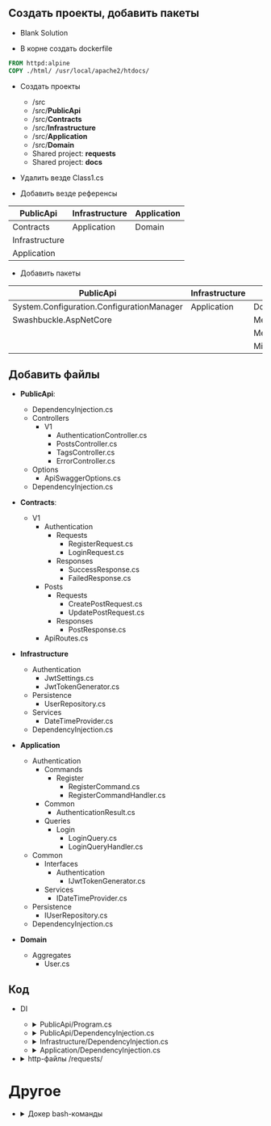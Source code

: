 
## Создать проекты, добавить пакеты
- Blank Solution

- В корне создать dockerfile

```dockerfile
FROM httpd:alpine
COPY ./html/ /usr/local/apache2/htdocs/
```

- Создать проекты
  - /src
  - /src/**PublicApi**
  - /src/**Contracts**
  - /src/**Infrastructure**
  - /src/**Application**
  - /src/**Domain**
  - Shared project: **requests**
  - Shared project: **docs**

- Удалить везде Class1.cs 


- Добавить везде референсы

| PublicApi | Infrastructure | Application |
|-----------|----------------|-------------|
|Contracts| Application | Domain|
|Infrastructure|||
|Application|||


- Добавить пакеты

| PublicApi | Infrastructure | Application |
|-----------|----------------|-------------|
|System.Configuration.ConfigurationManager | Application | Domain|
|Swashbuckle.AspNetCore ||MediatR |
|||MediatR.Extensions.Microsoft.DependencyInjection |
|||Microsoft.Extensions.DependencyInjection.Abstractions |

## Добавить файлы

- **PublicApi**:
  - DependencyInjection.cs 
  - Controllers
    - V1
      - AuthenticationController.cs 
      - PostsController.cs
      - TagsController.cs
      - ErrorController.cs
  - Options
    - ApiSwaggerOptions.cs 
  - DependencyInjection.cs
 
- **Contracts**:
  - V1    
    - Authentication
      - Requests
        - RegisterRequest.cs
        - LoginRequest.cs
      - Responses
        - SuccessResponse.cs
        - FailedResponse.cs
    - Posts
      - Requests
        - CreatePostRequest.cs
        - UpdatePostRequest.cs
      - Responses
        - PostResponse.cs 
    - ApiRoutes.cs

- **Infrastructure**
  - Authentication
    - JwtSettings.cs
    - JwtTokenGenerator.cs 
  - Persistence
    - UserRepository.cs
  - Services
    - DateTimeProvider.cs
   - DependencyInjection.cs

- **Application** 
  - Authentication
    - Commands
      - Register
        - RegisterCommand.cs 
        - RegisterCommandHandler.cs 
    - Common
      - AuthenticationResult.cs 
    - Queries
      - Login
        - LoginQuery.cs
        - LoginQueryHandler.cs 
  - Common
    - Interfaces
      - Authentication
        - IJwtTokenGenerator.cs
    - Services
      - IDateTimeProvider.cs 
  - Persistence
    - IUserRepository.cs
  - DependencyInjection.cs

- **Domain**
  - Aggregates
    - User.cs 

## Код

- DI
  - <details>
      <summary>PublicApi/Program.cs</summary>

      ```csharp
      var builder = WebApplication.CreateBuilder(args);
      {
          builder.Services.AddApplication();
          builder.Services.AddInfrastructure(builder.Configuration);
          builder.Services.AddPresentation();
          builder.Services.AddControllers();
      }

      var app = builder.Build();
      {
          var swaggerOptions = new ApiSwaggerOptions();
  
          builder.Configuration.GetSection(nameof(ApiSwaggerOptions))
              .Bind(swaggerOptions);
  
          app.UseSwagger(option =>
          {
              option.RouteTemplate = swaggerOptions.JsonRoute;
          });
  
          app.UseSwaggerUI(option =>
          {
              option.SwaggerEndpoint(swaggerOptions.UiEndpoint, swaggerOptions.Description);
          });

          app.UseHttpsRedirection();
          app.MapControllers();
          app.Run();
      }
      ```
    </details>
  - <details>
      <summary>PublicApi/DependencyInjection.cs</summary>
      
      ```csharp
      public static IServiceCollection AddPresentation(this IServiceCollection services)
        {
            services.AddSwaggerGen(x =>
            {
                x.SwaggerDoc("v1", new Microsoft.OpenApi.Models.OpenApiInfo
                {
                    Title = "Api",
                    Version = "v1"
                });
            });
            return services;
        }
      ```
    </details>
  - <details>
      <summary>Infrastructure/DependencyInjection.cs</summary>
      
      ```csharp
      public static IServiceCollection AddInfrastructure(this IServiceCollection services, ConfigurationManager config)
        {
            services.Configure<JwtSettings>(config.GetSection(JwtSettings.SectionName));
            services.AddSingleton<IJwtTokenGenerator, JwtTokenGenerator>();
            services.AddSingleton<IDateTimeProvider, DateTimeProvider>();

            services.AddScoped<IUserRepository, UserRepository>();
            return services;
        }
      ```
    </details>
  - <details>
      <summary>Application/DependencyInjection.cs</summary>
      
      ```csharp
      public static IServiceCollection AddApplication(this IServiceCollection services)
        {
            services.AddMediatR(typeof(DependencyInjection).Assembly);
            return services;
        }
      ```
    </details>

- <details>
  <summary>http-файлы /requests/</summary>
  
  ```http
    /requests/Authentication/Register.http 
    /requests/Authentication/Login.http
  ```
  </details>
  
# Другое
  
- <details>
    <summary>Докер bash-команды</summary>

    `docker images`

    `docker build -t hello-docker:1.0.0 .`
  </details>
